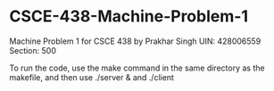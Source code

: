 # CSCE-438-Machine-Problem-1
Machine Problem 1 for CSCE 438 by Prakhar Singh
UIN: 428006559
Section: 500

To run the code, use the make command in the same directory as the makefile, and then use ./server <port> & and ./client <host> <port> 

